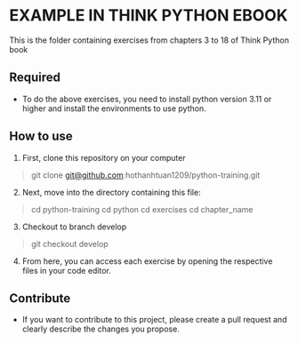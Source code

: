 # EXAMPLE IN THINK PYTHON EBOOK
This is the folder containing exercises from chapters 3 to 18 of Think Python book

## Required
* To do the above exercises, you need to install python version 3.11 or higher and install the environments to use python.

## How to use
1. First, clone this repository on your computer
> git clone git@github.com:hothanhtuan1209/python-training.git

2. Next, move into the directory containing this file:
> cd python-training
> cd python
> cd exercises
> cd chapter_name 

3. Checkout to branch develop
> git checkout develop

4. From here, you can access each exercise by opening the respective files in your code editor.

## Contribute
 * If you want to contribute to this project, please create a pull request and clearly describe the changes you propose.